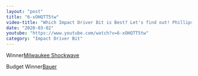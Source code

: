 ```yaml
---
layout: "post"
title: "6-xOHQTT5tw"
video-title: "Which Impact Driver Bit is Best? Let's find out! Phillips #2 Showdown"
date: "2020-03-02"
youtube: "https://www.youtube.com/watch?v=6-xOHQTT5tw"
category: "Impact Driver Bit"
---
```

<div class="space-y-1"><p><span class="inline-flex items-center justify-center px-2 py-1 mr-2 text-sm font-semibold leading-none text-red-50 bg-red-600 rounded-full">Winner</span><a class="text-gray-900 hover:text-red-600 border-b-2 border-gray-200 hover:border-red-600 hover: hover:no-underline" target="_blank" href="https://amzn.to/3j3Xh5u">Milwaukee Shockwave</a><br></p><p><span class="inline-flex items-center justify-center px-2 py-1 mr-2 text-sm font-semibold leading-none bg-white hover:bg-gray-100 text-gray-400 border border-gray-200 rounded-full">Budget Winner</span><a class="text-gray-900 hover:text-red-600 border-b-2 border-gray-200 hover:border-red-600 hover: hover:no-underline" target="_blank" href="https://bit.ly/3j4pyJq">Bauer</a><br></p></div>
